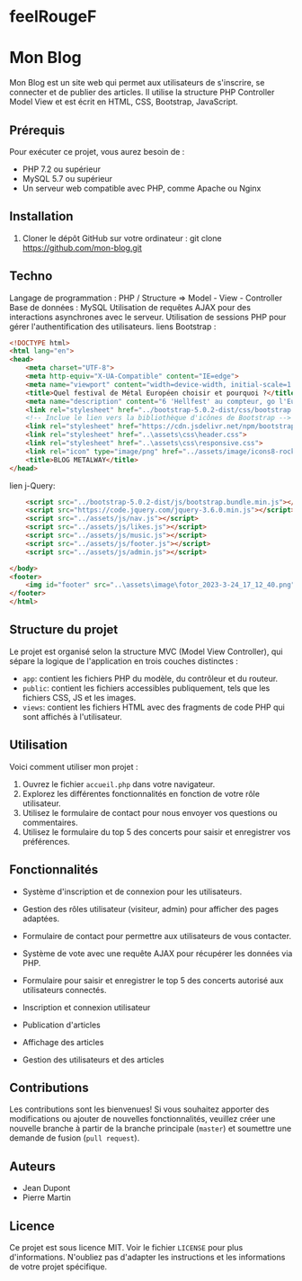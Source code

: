 # feelRougeF
# Mon Blog

Mon Blog est un site web qui permet aux utilisateurs de s'inscrire, se connecter et de publier des articles. Il utilise la structure PHP Controller Model View et est écrit en HTML, CSS, Bootstrap, JavaScript.

## Prérequis

Pour exécuter ce projet, vous aurez besoin de :

- PHP 7.2 ou supérieur
- MySQL 5.7 ou supérieur
- Un serveur web compatible avec PHP, comme Apache ou Nginx

## Installation

1. Cloner le dépôt GitHub sur votre ordinateur :
git clone https://github.com/mon-blog.git

## Techno

Langage de programmation : PHP / Structure => Model - View  - Controller
Base de données : MySQL
Utilisation de requêtes AJAX pour des interactions asynchrones avec le serveur.
Utilisation de sessions PHP pour gérer l'authentification des utilisateurs.
liens Bootstrap :
```html
<!DOCTYPE html>
<html lang="en">
<head>
    <meta charset="UTF-8">
    <meta http-equiv="X-UA-Compatible" content="IE=edge">
    <meta name="viewport" content="width=device-width, initial-scale=1.0">
    <title>Quel festival de Métal Européen choisir et pourquoi ?</title>
    <meta name="description" content="6 'Hellfest' au compteur, go l'Europe! Votez pour les festivals incontournables selon vous! Heavy Métal, Hard Rock, progressif..." />
    <link rel="stylesheet" href="../bootstrap-5.0.2-dist/css/bootstrap.min.css">
    <!-- Inclue le lien vers la bibliothèque d'icônes de Bootstrap -->
    <link rel="stylesheet" href="https://cdn.jsdelivr.net/npm/bootstrap-icons@1.10.3/font/bootstrap-icons.css">
    <link rel="stylesheet" href="..\assets\css\header.css">
    <link rel="stylesheet" href="..\assets\css\responsive.css">
    <link rel="icon" type="image/png" href="../assets/image/icons8-rock.png">  
    <title>BLOG METALWAY</title>
</head>
```
lien j-Query:
```html
    <script src="../bootstrap-5.0.2-dist/js/bootstrap.bundle.min.js"></script>
    <script src="https://code.jquery.com/jquery-3.6.0.min.js"></script>
    <script src="../assets/js/nav.js"></script>
    <script src="../assets/js/likes.js"></script>
    <script src="../assets/js/music.js"></script>
    <script src="../assets/js/footer.js"></script>
    <script src="../assets/js/admin.js"></script>

</body>
<footer>
    <img id="footer" src="..\assets\image\fotor_2023-3-24_17_12_40.png" alt="vibrations">
</footer>
</html>
```

## Structure du projet

Le projet est organisé selon la structure MVC (Model View Controller), qui sépare la logique de l'application en trois couches distinctes :

- `app`: contient les fichiers PHP du modèle, du contrôleur et du routeur.
- `public`: contient les fichiers accessibles publiquement, tels que les fichiers CSS, JS et les images.
- `views`: contient les fichiers HTML avec des fragments de code PHP qui sont affichés à l'utilisateur.

## Utilisation

Voici comment utiliser mon projet :

1. Ouvrez le fichier `accueil.php` dans votre navigateur.
2. Explorez les différentes fonctionnalités en fonction de votre rôle utilisateur.
3. Utilisez le formulaire de contact pour nous envoyer vos questions ou commentaires.
4. Utilisez le formulaire du top 5 des concerts pour saisir et enregistrer vos préférences.

## Fonctionnalités

- Système d'inscription et de connexion pour les utilisateurs.
- Gestion des rôles utilisateur (visiteur, admin) pour afficher des pages adaptées.
- Formulaire de contact pour permettre aux utilisateurs de vous contacter.
- Système de vote avec une requête AJAX pour récupérer les données via PHP.
- Formulaire pour saisir et enregistrer le top 5 des concerts autorisé aux utilisateurs connectés.

- Inscription et connexion utilisateur
- Publication d'articles
- Affichage des articles
- Gestion des utilisateurs et des articles

## Contributions

Les contributions sont les bienvenues! Si vous souhaitez apporter des modifications ou ajouter de nouvelles fonctionnalités, veuillez créer une nouvelle branche à partir de la branche principale (`master`) et soumettre une demande de fusion (`pull request`).

## Auteurs

- Jean Dupont
- Pierre Martin

## Licence

Ce projet est sous licence MIT. Voir le fichier `LICENSE` pour plus d'informations.
N'oubliez pas d'adapter les instructions et les informations de votre projet spécifique.